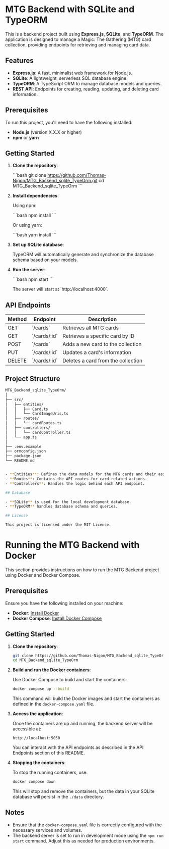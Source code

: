 # MTG Backend with SQLite and TypeORM

This is a backend project built using **Express.js**, **SQLite**, and **TypeORM**. The application is designed to manage a Magic: The Gathering (MTG) card collection, providing endpoints for retrieving and managing card data.

## Features

- **Express.js**: A fast, minimalist web framework for Node.js.
- **SQLite**: A lightweight, serverless SQL database engine.
- **TypeORM**: A TypeScript ORM to manage database models and queries.
- **REST API**: Endpoints for creating, reading, updating, and deleting card information.

## Prerequisites

To run this project, you'll need to have the following installed:

- **Node.js** (version X.X.X or higher)
- **npm** or **yarn**

## Getting Started

1. **Clone the repository**:

   \`\`\`bash
   git clone https://github.com/Thomas-Nigon/MTG_Backend_sqlite_TypeOrm.git
   cd MTG_Backend_sqlite_TypeOrm
   \`\`\`

2. **Install dependencies**:

   Using npm:

   \`\`\`bash
   npm install
   \`\`\`

   Or using yarn:

   \`\`\`bash
   yarn install
   \`\`\`

3. **Set up SQLite database**:

   TypeORM will automatically generate and synchronize the database schema based on your models.

4. **Run the server**:

   \`\`\`bash
   npm start
   \`\`\`

   The server will start at \`http://localhost:4000\`.

## API Endpoints

| Method | Endpoint       | Description                        |
| ------ | -------------- | ---------------------------------- |
| GET    | \`/cards\`     | Retrieves all MTG cards            |
| GET    | \`/cards/:id\` | Retrieves a specific card by ID    |
| POST   | \`/cards\`     | Adds a new card to the collection  |
| PUT    | \`/cards/:id\` | Updates a card's information       |
| DELETE | \`/cards/:id\` | Deletes a card from the collection |

## Project Structure

```bash
MTG_Backend_sqlite_TypeOrm/
│
├── src/
│   ├── entities/
│   │   ├── Card.ts
│   │   └── CardImageUris.ts
│   ├── routes/
│   │   └── cardRoutes.ts
│   ├── controllers/
│   │   └── cardController.ts
│   └── app.ts
│
├── .env.example
├── ormconfig.json
├── package.json
└── README.md


- **Entities**: Defines the data models for the MTG cards and their associated image URIs.
- **Routes**: Contains the API routes for card-related actions.
- **Controllers**: Handles the logic behind each API endpoint.

## Database

- **SQLite** is used for the local development database.
- **TypeORM** handles database schema and queries.

## License

This project is licensed under the MIT License.
```

# Running the MTG Backend with Docker

This section provides instructions on how to run the MTG Backend project using Docker and Docker Compose.

## Prerequisites

Ensure you have the following installed on your machine:

- **Docker**: [Install Docker](https://docs.docker.com/get-docker/)
- **Docker Compose**: [Install Docker Compose](https://docs.docker.com/compose/install/)

## Getting Started

1. **Clone the repository**:

   ```bash
   git clone https://github.com/Thomas-Nigon/MTG_Backend_sqlite_TypeOrm.git
   cd MTG_Backend_sqlite_TypeOrm
   ```

2. **Build and run the Docker containers**:

   Use Docker Compose to build and start the containers:

   ```bash
   docker compose up --build
   ```

   This command will build the Docker images and start the containers as defined in the `docker-compose.yaml` file.

3. **Access the application**:

   Once the containers are up and running, the backend server will be accessible at:

   ```
   http://localhost:5050
   ```

   You can interact with the API endpoints as described in the API Endpoints section of this README.

4. **Stopping the containers**:

   To stop the running containers, use:

   ```bash
   docker compose down
   ```

   This will stop and remove the containers, but the data in your SQLite database will persist in the `./data` directory.

## Notes

- Ensure that the `docker-compose.yaml` file is correctly configured with the necessary services and volumes.
- The backend server is set to run in development mode using the `npm run start` command. Adjust this as needed for production environments.
